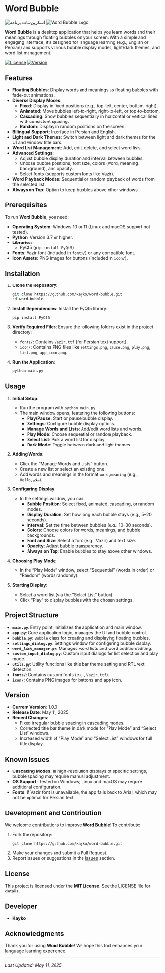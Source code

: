 # Word Bubble
![اسکرین‌شات برنامه](screenshots/screenshot_main.png)
![Word Bubble Logo](icon/app_icon.png)

**Word Bubble** is a desktop application that helps you learn words and their meanings through floating bubbles on your screen. With a simple and engaging interface, it’s designed for language learning (e.g., English or Persian) and supports various bubble display modes, light/dark themes, and word list management.

[![License](https://img.shields.io/badge/License-MIT-blue.svg)](LICENSE)
[![Version](https://img.shields.io/badge/Version-1.0.0-green.svg)](https://github.com/kayko/word-bubble/releases)

## Features

- **Floating Bubbles**: Display words and meanings as floating bubbles with fade-out animations.
- **Diverse Display Modes**:
  - **Fixed**: Display in fixed positions (e.g., top-left, center, bottom-right).
  - **Animated**: Move bubbles left-to-right, right-to-left, or top-to-bottom.
  - **Cascading**: Show bubbles sequentially in horizontal or vertical lines with consistent spacing.
  - **Random**: Display in random positions on the screen.
- **Bilingual Support**: Interface in Persian and English.
- **Light and Dark Themes**: Switch between light and dark themes for the UI and window title bars.
- **Word List Management**: Add, edit, delete, and select word lists.
- **Advanced Settings**:
  - Adjust bubble display duration and interval between bubbles.
  - Choose bubble positions, font size, colors (word, meaning, background), and opacity.
  - Select fonts (supports custom fonts like Vazir).
- **Word Playback Modes**: Sequential or random playback of words from the selected list.
- **Always on Top**: Option to keep bubbles above other windows.

## Prerequisites

To run **Word Bubble**, you need:

- **Operating System**: Windows 10 or 11 (Linux and macOS support not tested).
- **Python**: Version 3.7 or higher.
- **Libraries**:
  - PyQt5 (`pip install PyQt5`)
- **Fonts**: Vazir font (included in `fonts/`) or any compatible font.
- **Icon Assets**: PNG images for buttons (included in `icon/`).

## Installation

1. **Clone the Repository**:
   ```bash
   git clone https://github.com/kayko/word-bubble.git
   cd word-bubble
   ```

2. **Install Dependencies**:
   Install the PyQt5 library:
   ```bash
   pip install PyQt5
   ```

3. **Verify Required Files**:
   Ensure the following folders exist in the project directory:
   - `fonts/`: Contains `Vazir.ttf` (for Persian text support).
   - `icon/`: Contains PNG files like `settings.png`, `pause.png`, `play.png`, `list.png`, `app_icon.png`.

4. **Run the Application**:
   ```bash
   python main.py
   ```

## Usage

1. **Initial Setup**:
   - Run the program with `python main.py`.
   - The main window opens, featuring the following buttons:
     - **Play/Pause**: Start or pause bubble display.
     - **Settings**: Configure bubble display options.
     - **Manage Words and Lists**: Add/edit word lists and words.
     - **Play Mode**: Choose sequential or random playback.
     - **Select List**: Pick a word list for display.
     - **Dark Mode**: Toggle between dark and light themes.

2. **Adding Words**:
   - Click the “Manage Words and Lists” button.
   - Create a new list or select an existing one.
   - Add words and meanings in the format `word,meaning` (e.g., `Hello,سلام`).

3. **Configuring Display**:
   - In the settings window, you can:
     - **Bubble Position**: Select fixed, animated, cascading, or random modes.
     - **Display Duration**: Set how long each bubble stays (e.g., 5–20 seconds).
     - **Interval**: Set the time between bubbles (e.g., 10–30 seconds).
     - **Colors**: Choose colors for words, meanings, and bubble backgrounds.
     - **Font and Size**: Select a font (e.g., Vazir) and text size.
     - **Opacity**: Adjust bubble transparency.
     - **Always on Top**: Enable bubbles to stay above other windows.

4. **Choosing Play Mode**:
   - In the “Play Mode” window, select “Sequential” (words in order) or “Random” (words randomly).

5. **Starting Display**:
   - Select a word list (via the “Select List” button).
   - Click “Play” to display bubbles with the chosen settings.

## Project Structure

- **`main.py`**: Entry point, initializes the application and main window.
- **`app.py`**: Core application logic, manages the UI and bubble control.
- **`bubble.py`**: `Bubble` class for creating and displaying floating bubbles.
- **`settings_dialog.py`**: Settings window for configuring bubble display.
- **`word_list_manager.py`**: Manages word lists and word addition/editing.
- **`custom_input_dialog.py`**: Custom input dialogs for list selection and play mode.
- **`utils.py`**: Utility functions like title bar theme setting and RTL text detection.
- **`fonts/`**: Contains custom fonts (e.g., `Vazir.ttf`).
- **`icon/`**: Contains PNG images for buttons and app icon.

## Version

- **Current Version**: 1.0.0
- **Release Date**: May 11, 2025
- **Recent Changes**:
  - Fixed irregular bubble spacing in cascading modes.
  - Corrected title bar theme in dark mode for “Play Mode” and “Select List” windows.
  - Increased width of “Play Mode” and “Select List” windows for full title display.

## Known Issues

- **Cascading Modes**: In high-resolution displays or specific settings, bubble spacing may require manual adjustment.
- **OS Support**: Tested on Windows; Linux and macOS may require additional configuration.
- **Fonts**: If Vazir font is unavailable, the app falls back to Arial, which may not be optimal for Persian text.

## Development and Contribution

We welcome contributions to improve **Word Bubble**! To contribute:

1. Fork the repository:
   ```bash
   git clone https://github.com/kayko/word-bubble.git
   ```
2. Make your changes and submit a Pull Request.
3. Report issues or suggestions in the [Issues](https://github.com/kayko/word-bubble/issues) section.

## License

This project is licensed under the **MIT License**. See the [LICENSE](LICENSE) file for details.

## Developer

- **Kayko**

## Acknowledgments

Thank you for using **Word Bubble**! We hope this tool enhances your language learning experience.

---

*Last Updated: May 11, 2025*
